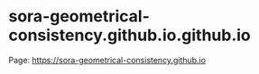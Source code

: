 # sora-geometrical-consistency.github.io.github.io
Page: https://sora-geometrical-consistency.github.io
